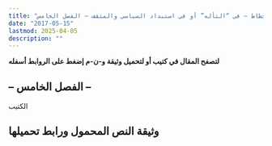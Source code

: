 ```yaml
---
title: "قانون ابن خلدون في الانحطاط – في “التأله” أو في استبداد السياسي والمثقف – الفصل الخامس"
date: "2017-05-15"
lastmod: 2025-04-05
description: ""
---
```

**لتصفح المقال في كتيب أو لتحميل وثيقة و-ن-م إضغط على الروابط أسفله**

## **– الفصل الخامس –**

الكتيب

## وثيقة النص المحمول ورابط تحميلها

###
